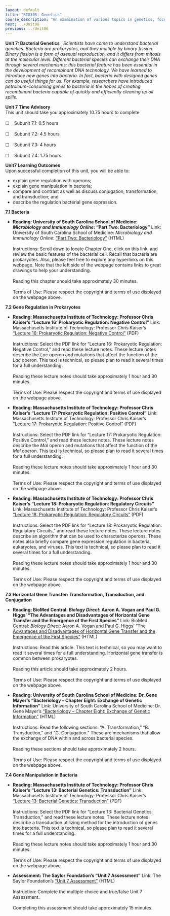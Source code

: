 ```yaml
---
layout: default
title: "BIO305: Genetics"
course_description: "An examination of various topics in genetics, focusing on DNA, genes, and chromosomes. Topics include: crosses, mitosis and meiosis, protein synthesis, linkage, chromosome mapping, anomalies and disorders, and genetics technology and tools."
next: ../Unit08
previous: ../Unit06
---
```

**Unit 7: Bacterial Genetics** <span id="7"></span> 
*Scientists have come to understand bacterial genetics. Bacteria are
prokaryotes, and they multiple by binary fission. Binary fission is a
form of asexual reproduction, and it differs from mitosis at the
molecular level. Different bacterial species can exchange their DNA
through several mechanisms; this bacterial feature has been essential in
the development of recombinant DNA technology. We have learned to
introduce new genes into bacteria. In fact, bacteria with designed genes
can do useful things for us. For example, researchers have introduced
petroleum-consuming genes to bacteria in the hopes of creating
recombinant bacteria capable of quickly and efficiently cleaning up oil
spills.*

**Unit 7 Time Advisory**  
This unit should take you approximately 10.75 hours to complete  
    
 ☐    Subunit 7.1: 0.5 hours  
    
 ☐    Subunit 7.2: 4.5 hours  
    
 ☐    Subunit 7.3: 4 hours  
    
 ☐    Subunit 7.4: 1.75 hours

**Unit7 Learning Outcomes**  
Upon successful completion of this unit, you will be able to:
-   explain gene regulation with operons;
-   explain gene manipulation in bacteria;
-   compare and contrast as well as discuss conjugation, transformation,
    and transduction; and
-   describe the regulation bacterial gene expression.

**7.1 Bacteria** <span id="7.1"></span> 
-   **Reading: University of South Carolina School of Medicine:
    *Microbiology and Immunology Online*: “Part Two: Bacteriology”**
    Link: University of South Carolina School of Medicine: *Microbiology
    and Immunology Online*: [“Part Two:
    Bacteriology”](http://pathmicro.med.sc.edu/book/bact-sta.htm) (HTML)  
        
     Instructions: Scroll down to locate Chapter One, click on this
    link, and review the basic features of the bacterial cell. Recall
    that bacteria are prokaryotes. Also, please feel free to explore any
    hyperlinks on this webpage. Note that the left side of the webpage
    contains links to great drawings to help your understanding.  
        
     Reading this chapter should take approximately 30 minutes.  
        
     Terms of Use: Please respect the copyright and terms of use
    displayed on the webpage above.

**7.2 Gene Regulation in Prokaryotes** <span id="7.2"></span> 
-   **Reading: Massachusetts Institute of Technology: Professor Chris
    Kaiser’s “Lecture 16: Prokaryotic Regulation: Negative Control”**
    Link: Massachusetts Institute of Technology: Professor Chris
    Kaiser’s [“Lecture 16: Prokaryotic Regulation: Negative
    Control”](http://ocw.mit.edu/courses/biology/7-03-genetics-fall-2004/lecture-notes/) (PDF)  
        
     Instructions: Select the PDF link for “Lecture 16: Prokaryotic
    Regulation: Negative Control,” and read these lecture notes. These
    lecture notes describe the *Lac* operon and mutations that affect
    the function of the *Lac* operon. This text is technical, so please
    plan to read it several times for a full understanding.  
        
     Reading these lecture notes should take approximately 1 hour and 30
    minutes.  
        
     Terms of Use: Please respect the copyright and terms of use
    displayed on the webpage above.

-   **Reading: Massachusetts Institute of Technology: Professor Chris
    Kaiser’s “Lecture 17: Prokaryotic Regulation: Positive Control”**
    Link: Massachusetts Institute of Technology: Professor Chris
    Kaiser’s [“Lecture 17: Prokaryotic Regulation: Positive
    Control”](http://ocw.mit.edu/courses/biology/7-03-genetics-fall-2004/lecture-notes/) (PDF)  
        
     Instructions: Select the PDF link for “Lecture 17: Prokaryotic
    Regulation: Positive Control,” and read these lecture notes. These
    lecture notes describe the *Mal* operon and mutations that affect
    the function of the *Mal* operon. This text is technical, so please
    plan to read it several times for a full understanding.  
        
     Reading these lecture notes should take approximately 1 hour and 30
    minutes.  
        
     Terms of Use: Please respect the copyright and terms of use
    displayed on the webpage above.

-   **Reading: Massachusetts Institute of Technology: Professor Chris
    Kaiser’s “Lecture 18: Prokaryotic Regulation: Regulatory Circuits”**
    Link: Massachusetts Institute of Technology: Professor Chris
    Kaiser’s [“Lecture 18: Prokaryotic Regulation: Regulatory
    Circuits”](http://ocw.mit.edu/courses/biology/7-03-genetics-fall-2004/lecture-notes/) (PDF)  
        
     Instructions: Select the PDF link for “Lecture 18: Prokaryotic
    Regulation: Regulatory Circuits,” and read these lecture notes.
    These lecture notes describe an algorithm that can be used to
    characterize operons. These notes also briefly compare gene
    expression regulation in bacteria, eukaryotes, and viruses. This
    text is technical, so please plan to read it several times for a
    full understanding.  
        
     Reading these lecture notes should take approximately 1 hour and 30
    minutes.  
        
     Terms of Use: Please respect the copyright and terms of use
    displayed on the webpage above.

**7.3 Horizontal Gene Transfer: Transformation, Transduction, and
Conjugation** <span id="7.3"></span> 
-   **Reading: BioMed Central: *Biology Direct*: Aaron A. Vogan and Paul
    G. Higgs’ “The Advantages and Disadvantages of Horizontal Gene
    Transfer and the Emergence of the First Species”**
    Link: BioMed Central: *Biology Direct*: Aaron A. Vogan and Paul G.
    Higgs’ [“The Advantages and Disadvantages of Horizontal Gene
    Transfer and the Emergence of the First
    Species”](http://www.biology-direct.com/content/6/1/1) (HTML)  
        
     Instructions: Read this article. This text is technical, so you may
    want to read it several times for a full understanding. Horizontal
    gene transfer is common between prokaryotes.  
        
     Reading this article should take approximately 2 hours.  
        
     Terms of Use: Please respect the copyright and terms of use
    displayed on the webpage above.

-   **Reading: University of South Carolina School of Medicine: Dr. Gene
    Mayer’s “Bacteriology – Chapter Eight: Exchange of Genetic
    Information”**
    Link: University of South Carolina School of Medicine: Dr. Gene
    Mayer’s [“Bacteriology – Chapter Eight: Exchange of Genetic
    Information”](http://pathmicro.med.sc.edu/mayer/genetic%20ex.htm) (HTML)  
        
     Instructions: Read the following sections: “A. Transformation,” “B.
    Transduction,” and “C. Conjugation.” These are mechanisms that allow
    the exchange of DNA within and across bacterial species.  
        
     Reading these sections should take approximately 2 hours.  
        
     Terms of Use: Please respect the copyright and terms of use
    displayed on the webpage above.

**7.4 Gene Manipulation in Bacteria** <span id="7.4"></span> 
-   **Reading: Massachusetts Institute of Technology: Professor Chris
    Kaiser’s “Lecture 13: Bacterial Genetics: Transduction”**
    Link: Massachusetts Institute of Technology: Professor Chris
    Kaiser’s [“Lecture 13: Bacterial Genetics:
    Transduction”](http://ocw.mit.edu/courses/biology/7-03-genetics-fall-2004/lecture-notes/) (PDF)  
        
     Instructions: Select the PDF link for “Lecture 13: Bacterial
    Genetics: Transduction,” and read these lecture notes. These lecture
    notes describe a transduction utilizing method for the introduction
    of genes into bacteria. This text is technical, so please plan to
    read it several times for a full understanding.  
        
     Reading these lecture notes should take approximately 1 hour and 30
    minutes.  
        
     Terms of Use: Please respect the copyright and terms of use
    displayed on the webpage above.

-   **Assessment: The Saylor Foundation’s “Unit 7 Assessment”**
    Link: The Saylor Foundation’s [“Unit 7
    Assessment”](http://school.saylor.org/mod/quiz/view.php?id=1436)
    (HTML)  
        
     Instruction: Complete the multiple choice and true/false Unit 7
    Assessment.  
        
     Completing this assessment should take approximately 15 minutes.


